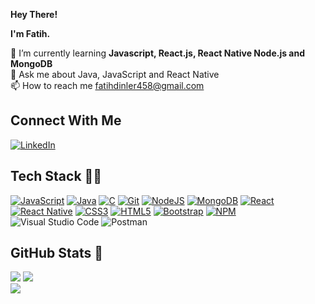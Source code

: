 **Hey There!**

**I'm Fatih.**

🔭 I’m currently learning **Javascript, React.js, React Native Node.js and MongoDB**<br>💬 Ask me about Java, JavaScript and React Native <br>📫 How to reach me fatihdinler458@gmail.com

## Connect With Me

[![LinkedIn](https://img.shields.io/badge/LinkedIn-%230077B5.svg?logo=linkedin&logoColor=white)](https://www.linkedin.com/in/fatiherkamdinler/)

## Tech Stack 💪🏼

[![JavaScript](https://img.shields.io/badge/javascript-%23323330.svg?style=for-the-badge&logo=javascript&logoColor=%23F7DF1E)](https://www.javascript.com/) [![Java](https://img.shields.io/badge/Java-ED8B00?style=for-the-badge&logo=java&logoColor=white)](https://www.java.com/tr/) [![C](https://img.shields.io/badge/C-00599C?style=for-the-badge&logo=c&logoColor=white
)](https://en.wikipedia.org/wiki/C_(programming_language)) [![Git](https://img.shields.io/badge/git-%23F05033.svg?style=for-the-badge&logo=git&logoColor=white)](https://git-scm.com/)
[![NodeJS](https://img.shields.io/badge/node.js-6DA55F?style=for-the-badge&logo=node.js&logoColor=white)](https://nodejs.org/) [![MongoDB](https://img.shields.io/badge/MongoDB-%234ea94b.svg?style=for-the-badge&logo=mongodb&logoColor=00684a)](https://www.mongodb.com/) [![React](https://img.shields.io/badge/-ReactJs-61DAFB?logo=react&logoColor=white&style=for-the-badge)](https://reactjs.org/) [![React Native](https://img.shields.io/badge/-ReactNative-61DAFB?logo=react&logoColor=white&style=for-the-badge)](https://reactnative.dev/) [![CSS3](https://img.shields.io/badge/css3-%231572B6.svg?style=for-the-badge&logo=css3&logoColor=white)](https://developer.mozilla.org/en-US/docs/Web/CSS) [![HTML5](https://img.shields.io/badge/html5-%23E34F26.svg?style=for-the-badge&logo=html5&logoColor=white)](https://developer.mozilla.org/en-US/docs/Glossary/HTML5) [![Bootstrap](https://img.shields.io/badge/bootstrap-%237811f7.svg?style=for-the-badge&logo=bootstrap&logoColor=white)](https://getbootstrap.com/) [![NPM](https://img.shields.io/badge/NPM-%23CB3837.svg?style=for-the-badge&logo=npm&logoColor=white)](https://www.npmjs.com/) ![Visual Studio Code](https://img.shields.io/badge/Visual%20Studio%20Code-0078d7.svg?style=for-the-badge&logo=visual-studio-code&logoColor=white) ![Postman](https://img.shields.io/badge/Postman-FF6C37?style=for-the-badge&logo=postman&logoColor=white)

## GitHub Stats 🔮

![](https://github-readme-stats.vercel.app/api?username=fatihdinler&theme=radical&hide_border=true&include_all_commits=false&count_private=false)
![](https://github-readme-streak-stats.herokuapp.com/?user=fatihdinler&theme=radical&hide_border=true)<br/>
![](https://github-readme-stats.vercel.app/api/top-langs/?username=fatihdinler&theme=radical&hide_border=true&include_all_commits=false&count_private=false&layout=compact)<br/>

